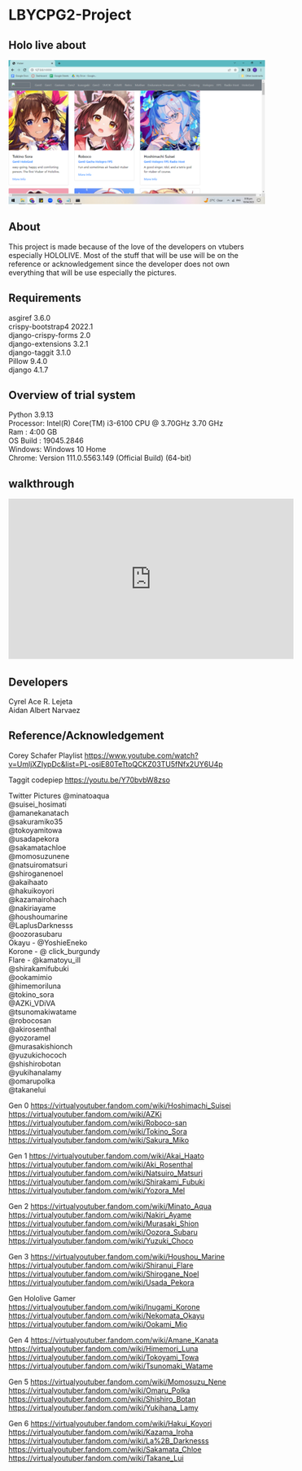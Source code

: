 # LBYCPG2-Project

## Holo live about
![Alt text](https://github.com/CyrelA/LBYCPG2-Project/blob/main/sample%20site.png)

## About
This project is made because of the love of the developers on vtubers especially HOLOLIVE. 
Most of the stuff that will be use will be on the reference or acknowledgement since the developer does not own everything that will be use especially the pictures.

## Requirements
asgiref             3.6.0  
crispy-bootstrap4   2022.1  
django-crispy-forms 2.0  
django-extensions   3.2.1  
django-taggit       3.1.0  
Pillow              9.4.0  
django              4.1.7  

## Overview of trial system
Python 3.9.13    
Processor: Intel(R) Core(TM) i3-6100 CPU @ 3.70GHz   3.70 GHz  
Ram : 4:00 GB  
OS Build : 19045.2846  
Windows: Windows 10 Home  
Chrome: Version 111.0.5563.149 (Official Build) (64-bit)  

## walkthrough  
<iframe width="560" height="315" src="https://www.youtube.com/embed/iXG3GaHmmF4" title="YouTube video player" frameborder="0" allow="accelerometer; autoplay; clipboard-write; encrypted-media; gyroscope; picture-in-picture; web-share" allowfullscreen></iframe>
  

## Developers
Cyrel Ace R. Lejeta  
Aidan Albert Narvaez
## Reference/Acknowledgement

Corey Schafer Playlist
https://www.youtube.com/watch?v=UmljXZIypDc&list=PL-osiE80TeTtoQCKZ03TU5fNfx2UY6U4p

Taggit
codepiep
https://youtu.be/Y70bvbW8zso

Twitter Pictures
@minatoaqua  
@suisei_hosimati  
@amanekanatach  
@sakuramiko35  
@tokoyamitowa  
@usadapekora  
@sakamatachloe  
@momosuzunene  
@natsuiromatsuri  
@shiroganenoel  
@akaihaato  
@hakuikoyori  
@kazamairohach  
@nakiriayame  
@houshoumarine  
@LaplusDarknesss  
@oozorasubaru  
Okayu - @YoshieEneko  
Korone - @ click_burgundy  
Flare - @kamatoyu_ill  
@shirakamifubuki  
@ookamimio  
@himemoriluna  
@tokino_sora  
@AZKi_VDiVA  
@tsunomakiwatame  
@robocosan  
@akirosenthal  
@yozoramel  
@murasakishionch  
@yuzukichococh  
@shishirobotan  
@yukihanalamy  
@omarupolka  
@takanelui  



Gen 0
https://virtualyoutuber.fandom.com/wiki/Hoshimachi_Suisei
https://virtualyoutuber.fandom.com/wiki/AZKi
https://virtualyoutuber.fandom.com/wiki/Roboco-san
https://virtualyoutuber.fandom.com/wiki/Tokino_Sora
https://virtualyoutuber.fandom.com/wiki/Sakura_Miko

Gen 1
https://virtualyoutuber.fandom.com/wiki/Akai_Haato
https://virtualyoutuber.fandom.com/wiki/Aki_Rosenthal
https://virtualyoutuber.fandom.com/wiki/Natsuiro_Matsuri
https://virtualyoutuber.fandom.com/wiki/Shirakami_Fubuki
https://virtualyoutuber.fandom.com/wiki/Yozora_Mel

Gen 2
https://virtualyoutuber.fandom.com/wiki/Minato_Aqua
https://virtualyoutuber.fandom.com/wiki/Nakiri_Ayame
https://virtualyoutuber.fandom.com/wiki/Murasaki_Shion
https://virtualyoutuber.fandom.com/wiki/Oozora_Subaru
https://virtualyoutuber.fandom.com/wiki/Yuzuki_Choco

Gen 3
https://virtualyoutuber.fandom.com/wiki/Houshou_Marine
https://virtualyoutuber.fandom.com/wiki/Shiranui_Flare
https://virtualyoutuber.fandom.com/wiki/Shirogane_Noel
https://virtualyoutuber.fandom.com/wiki/Usada_Pekora

Gen Hololive Gamer
https://virtualyoutuber.fandom.com/wiki/Inugami_Korone
https://virtualyoutuber.fandom.com/wiki/Nekomata_Okayu
https://virtualyoutuber.fandom.com/wiki/Ookami_Mio

Gen 4
https://virtualyoutuber.fandom.com/wiki/Amane_Kanata
https://virtualyoutuber.fandom.com/wiki/Himemori_Luna
https://virtualyoutuber.fandom.com/wiki/Tokoyami_Towa
https://virtualyoutuber.fandom.com/wiki/Tsunomaki_Watame

Gen 5
https://virtualyoutuber.fandom.com/wiki/Momosuzu_Nene
https://virtualyoutuber.fandom.com/wiki/Omaru_Polka
https://virtualyoutuber.fandom.com/wiki/Shishiro_Botan
https://virtualyoutuber.fandom.com/wiki/Yukihana_Lamy

Gen 6 
https://virtualyoutuber.fandom.com/wiki/Hakui_Koyori
https://virtualyoutuber.fandom.com/wiki/Kazama_Iroha
https://virtualyoutuber.fandom.com/wiki/La%2B_Darknesss
https://virtualyoutuber.fandom.com/wiki/Sakamata_Chloe
https://virtualyoutuber.fandom.com/wiki/Takane_Lui
